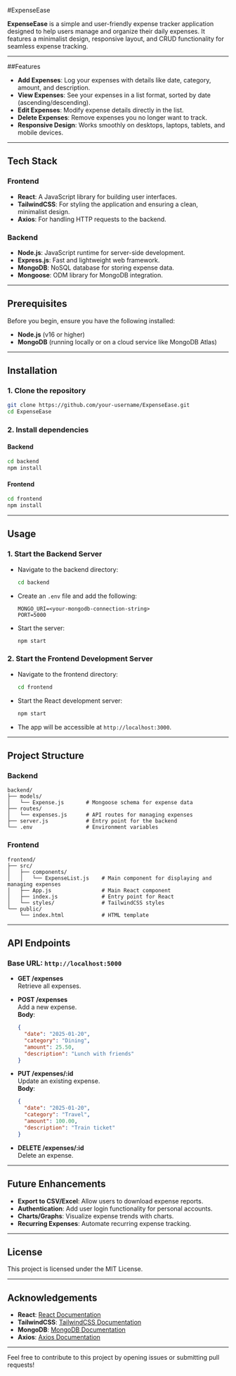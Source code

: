 

#ExpenseEase

**ExpenseEase** is a simple and user-friendly expense tracker application designed to help users manage and organize their daily expenses. It features a minimalist design, responsive layout, and CRUD functionality for seamless expense tracking.

---

##Features

- **Add Expenses**: Log your expenses with details like date, category, amount, and description.
- **View Expenses**: See your expenses in a list format, sorted by date (ascending/descending).
- **Edit Expenses**: Modify expense details directly in the list.
- **Delete Expenses**: Remove expenses you no longer want to track.
- **Responsive Design**: Works smoothly on desktops, laptops, tablets, and mobile devices.

---

## Tech Stack

### Frontend
- **React**: A JavaScript library for building user interfaces.
- **TailwindCSS**: For styling the application and ensuring a clean, minimalist design.
- **Axios**: For handling HTTP requests to the backend.

### Backend
- **Node.js**: JavaScript runtime for server-side development.
- **Express.js**: Fast and lightweight web framework.
- **MongoDB**: NoSQL database for storing expense data.
- **Mongoose**: ODM library for MongoDB integration.

---

## Prerequisites

Before you begin, ensure you have the following installed:
- **Node.js** (v16 or higher)
- **MongoDB** (running locally or on a cloud service like MongoDB Atlas)

---

## Installation

### 1. Clone the repository
```bash
git clone https://github.com/your-username/ExpenseEase.git
cd ExpenseEase
```

### 2. Install dependencies
#### Backend
```bash
cd backend
npm install
```

#### Frontend
```bash
cd frontend
npm install
```

---

## Usage

### 1. Start the Backend Server
- Navigate to the backend directory:
  ```bash
  cd backend
  ```
- Create an `.env` file and add the following:
  ```env
  MONGO_URI=<your-mongodb-connection-string>
  PORT=5000
  ```
- Start the server:
  ```bash
  npm start
  ```

### 2. Start the Frontend Development Server
- Navigate to the frontend directory:
  ```bash
  cd frontend
  ```
- Start the React development server:
  ```bash
  npm start
  ```
- The app will be accessible at `http://localhost:3000`.

---

## Project Structure

### Backend
```
backend/
├── models/
│   └── Expense.js       # Mongoose schema for expense data
├── routes/
│   └── expenses.js      # API routes for managing expenses
├── server.js            # Entry point for the backend
└── .env                 # Environment variables
```

### Frontend
```
frontend/
├── src/
│   ├── components/
│   │   └── ExpenseList.js    # Main component for displaying and managing expenses
│   ├── App.js                # Main React component
│   ├── index.js              # Entry point for React
│   └── styles/               # TailwindCSS styles
└── public/
    └── index.html            # HTML template
```

---

## API Endpoints

### Base URL: `http://localhost:5000`

- **GET /expenses**  
  Retrieve all expenses.

- **POST /expenses**  
  Add a new expense.  
  **Body**:
  ```json
  {
    "date": "2025-01-20",
    "category": "Dining",
    "amount": 25.50,
    "description": "Lunch with friends"
  }
  ```

- **PUT /expenses/:id**  
  Update an existing expense.  
  **Body**:
  ```json
  {
    "date": "2025-01-20",
    "category": "Travel",
    "amount": 100.00,
    "description": "Train ticket"
  }
  ```

- **DELETE /expenses/:id**  
  Delete an expense.

---

## Future Enhancements

- **Export to CSV/Excel**: Allow users to download expense reports.
- **Authentication**: Add user login functionality for personal accounts.
- **Charts/Graphs**: Visualize expense trends with charts.
- **Recurring Expenses**: Automate recurring expense tracking.

---

## License

This project is licensed under the MIT License.

---

## Acknowledgements

- **React**: [React Documentation](https://reactjs.org/)
- **TailwindCSS**: [TailwindCSS Documentation](https://tailwindcss.com/)
- **MongoDB**: [MongoDB Documentation](https://www.mongodb.com/docs/)
- **Axios**: [Axios Documentation](https://axios-http.com/)

---

Feel free to contribute to this project by opening issues or submitting pull requests!

